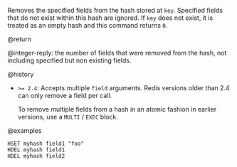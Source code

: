 Removes the specified fields from the hash stored at `key`.
Specified fields that do not exist within this hash are ignored.
If `key` does not exist, it is treated as an empty hash and this command returns
`0`.

@return

@integer-reply: the number of fields that were removed from the hash, not
including specified but non existing fields.

@history

*   `>= 2.4`: Accepts multiple `field` arguments.
    Redis versions older than 2.4 can only remove a field per call.

    To remove multiple fields from a hash in an atomic fashion in earlier
    versions, use a `MULTI` / `EXEC` block.

@examples

```cli
HSET myhash field1 "foo"
HDEL myhash field1
HDEL myhash field2
```
